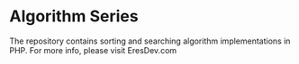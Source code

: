 # Algorithm Series


The repository contains sorting and searching algorithm implementations in PHP. For more info, please visit EresDev.com
